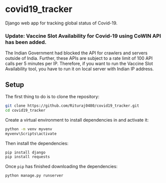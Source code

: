 # covid19_tracker
Django web app for tracking global status of Covid-19.

### Update: Vaccine Slot Availability for Covid-19 using CoWIN API has been added.

The Indian Government had blocked the API for crawlers and servers outside of India. Further, these APIs are subject to a rate limit of 100 API calls per 5 minutes per IP. Therefore, if you want to run the Vaccine Slot Availability tool, you have to run it on local server with Indian IP address.

## Setup

The first thing to do is to clone the repository:

```sh
git clone https://github.com/Rituraj0480/covid19_tracker.git
cd covid19_tracker
```

Create a virtual environment to install dependencies in and activate it:

```sh
python -m venv myvenv
myvenv\Scripts\activate
```

Then install the dependencies:

```sh
pip install django
pip install requests
```

Once `pip` has finished downloading the dependencies:
```sh
python manage.py runserver
```
